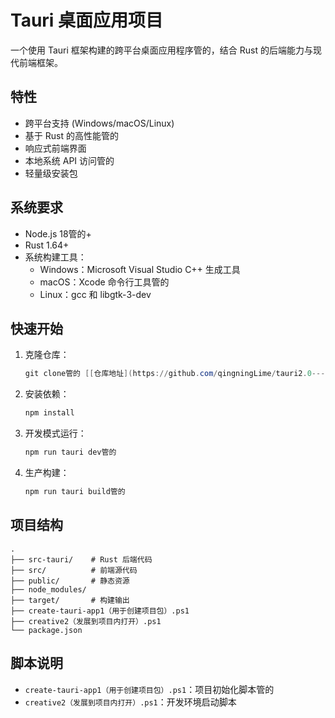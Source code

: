 # Tauri 桌面应用项目

一个使用 Tauri 框架构建的跨平台桌面应用程序管的，结合 Rust 的后端能力与现代前端框架。

## 特性

- 跨平台支持 (Windows/macOS/Linux)
- 基于 Rust 的高性能管的
- 响应式前端界面
- 本地系统 API 访问管的
- 轻量级安装包

## 系统要求

- Node.js 18管的+
- Rust 1.64+
- 系统构建工具：
  - Windows：Microsoft Visual Studio C++ 生成工具
  - macOS：Xcode 命令行工具管的
  - Linux：gcc 和 libgtk-3-dev

## 快速开始

1. 克隆仓库：
   ```powershell
   git clone管的 [[仓库地址](https://github.com/qingningLime/tauri2.0----.git)]
   ```

2. 安装依赖：
   ```powershell
   npm install
   ```

3. 开发模式运行：
   ```powershell
   npm run tauri dev管的
   ```

4. 生产构建：
   ```powershell
   npm run tauri build管的
   ```

## 项目结构

```
.
├── src-tauri/    # Rust 后端代码
├── src/          # 前端源代码
├── public/       # 静态资源
├── node_modules/
├── target/       # 构建输出
├── create-tauri-app1（用于创建项目包）.ps1
├── creative2（发展到项目内打开）.ps1
└── package.json
```

## 脚本说明

- `create-tauri-app1（用于创建项目包）.ps1`：项目初始化脚本管的
- `creative2（发展到项目内打开）.ps1`：开发环境启动脚本



